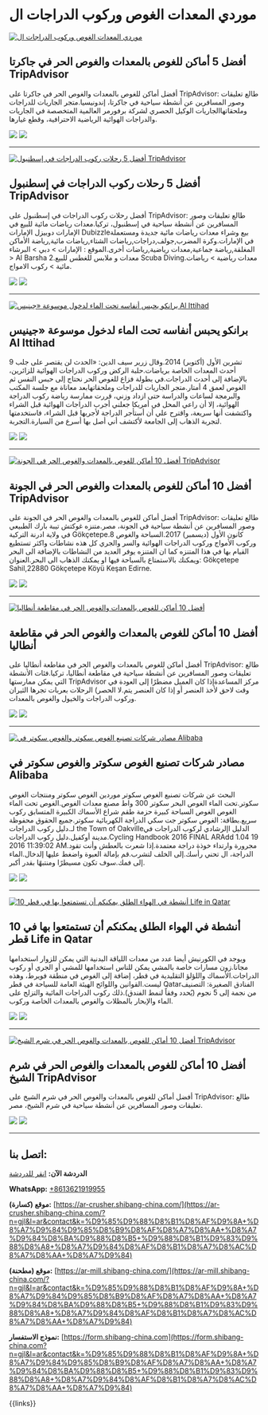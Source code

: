 # موردي المعدات الغوص وركوب الدراجات ال

<a href="https://swt.shibang-china.com/?n=gjl&l=ar&img&k=%D9%85%D9%88%D8%B1%D8%AF%D9%8A+%D8%A7%D9%84%D9%85%D8%B9%D8%AF%D8%A7%D8%AA+%D8%A7%D9%84%D8%BA%D9%88%D8%B5+%D9%88%D8%B1%D9%83%D9%88%D8%A8+%D8%A7%D9%84%D8%AF%D8%B1%D8%A7%D8%AC%D8%A7%D8%AA+%D8%A7%D9%84" target="_blank">![موردي المعدات الغوص وركوب الدراجات ال](http://static.shibang-china.com/all-800x300/1293.jpg)</a>

## أفضل 5 أماكن للغوص بالمعدات والغوص الحر في جاكرتا TripAdvisor
أفضل أماكن للغوص بالمعدات والغوص الحر في جاكرتا على TripAdvisor: طالع تعليقات وصور المسافرين عن أنشطة سياحية في جاكرتا، إندونيسيا.متجر الجاريات للدراجات وملحقاتهاالجاريات الوكيل الحصري لشركة برفورمر العالمية المتخصصة في الجاريات والدراجات الهوائية الرياضية الاحترافية، وقطع غيارها.


<a href="https://whatsapp.shibangsoft.com/WhatsApp.php" target="_blank" title="WhatsApp">![](http://static.shibang-china.com/icon/whatsapp.png)</a> <a href="https://swt.shibang-china.com/?n=gjl&l=ar&icon&k=%D9%85%D9%88%D8%B1%D8%AF%D9%8A+%D8%A7%D9%84%D9%85%D8%B9%D8%AF%D8%A7%D8%AA+%D8%A7%D9%84%D8%BA%D9%88%D8%B5+%D9%88%D8%B1%D9%83%D9%88%D8%A8+%D8%A7%D9%84%D8%AF%D8%B1%D8%A7%D8%AC%D8%A7%D8%AA+%D8%A7%D9%84" target="_blank">![](http://static.shibang-china.com/icon/chat-ar.png)</a>

---

<a href="https://swt.shibang-china.com/?n=gjl&l=ar&img&k=%D9%85%D9%88%D8%B1%D8%AF%D9%8A+%D8%A7%D9%84%D9%85%D8%B9%D8%AF%D8%A7%D8%AA+%D8%A7%D9%84%D8%BA%D9%88%D8%B5+%D9%88%D8%B1%D9%83%D9%88%D8%A8+%D8%A7%D9%84%D8%AF%D8%B1%D8%A7%D8%AC%D8%A7%D8%AA+%D8%A7%D9%84" target="_blank">![أفضل 5 رحلات ركوب الدراجات في إسطنبول TripAdvisor](http://static.shibang-china.com/all-800x300/912.jpg)</a>

## أفضل 5 رحلات ركوب الدراجات في إسطنبول TripAdvisor
أفضل رحلات ركوب الدراجات في إسطنبول على TripAdvisor: طالع تعليقات وصور المسافرين عن أنشطة سياحية في إسطنبول، تركيا.معدات رياضات مائية للبيع في الإمارات دوبيزل الإمارات Dubizzleبيع وشراء معدات رياضات مائية جديدة ومستعملة في الإمارات.وكرة المضرب,جولف,دراجات,رياضات الشتاء,رياضات مائية,رياضة الأماكن المغلقة,رياضة جماعية,معدات رياضية,رياضات أخرى.الموقع : الإمارات > دبي > البرشاء > Al Barsha 2.معدات و ملابس للغطس للبيع Scuba Diving.معدات رياضية > رياضات مائية > ركوب الامواج.


<a href="https://whatsapp.shibangsoft.com/WhatsApp.php" target="_blank" title="WhatsApp">![](http://static.shibang-china.com/icon/whatsapp.png)</a> <a href="https://swt.shibang-china.com/?n=gjl&l=ar&icon&k=%D9%85%D9%88%D8%B1%D8%AF%D9%8A+%D8%A7%D9%84%D9%85%D8%B9%D8%AF%D8%A7%D8%AA+%D8%A7%D9%84%D8%BA%D9%88%D8%B5+%D9%88%D8%B1%D9%83%D9%88%D8%A8+%D8%A7%D9%84%D8%AF%D8%B1%D8%A7%D8%AC%D8%A7%D8%AA+%D8%A7%D9%84" target="_blank">![](http://static.shibang-china.com/icon/chat-ar.png)</a>

---

<a href="https://swt.shibang-china.com/?n=gjl&l=ar&img&k=%D9%85%D9%88%D8%B1%D8%AF%D9%8A+%D8%A7%D9%84%D9%85%D8%B9%D8%AF%D8%A7%D8%AA+%D8%A7%D9%84%D8%BA%D9%88%D8%B5+%D9%88%D8%B1%D9%83%D9%88%D8%A8+%D8%A7%D9%84%D8%AF%D8%B1%D8%A7%D8%AC%D8%A7%D8%AA+%D8%A7%D9%84" target="_blank">![برانكو يحبس أنفاسه تحت الماء لدخول موسوعة «جينيس Al Ittihad](http://static.shibang-china.com/all-800x300/1171.jpg)</a>

## برانكو يحبس أنفاسه تحت الماء لدخول موسوعة «جينيس Al Ittihad
9 تشرين الأول (أكتوبر) 2014.وقال زرير سيف الدين: «الحدث لن يقتصر على جلب أحدث المعدات الخاصة برياضات.حلبة الركض وركوب الدراجات الهوائية للزائرين، بالإضافة إلى أحدث الدراجات.في بطولة فزاع للغوص الحر نحتاج إلى حبس النفس ثم الغوص لعمق 4 أمتار.متجر الجاريات للدراجات وملحقاتهابعد معاناة مع جلسة المكتب والبرمجة لساعات والدراسة حتى ازداد وزني، قررت ممارسة رياضة ركوب الدراجة الهوائية، إلا أن راعي المحل في أمريكا جعلني أجرب الدراجات الهوائية قبل الشراء واكتشفت أنها سريعة، واقترح علي أن أستأجر الدراجة لأجربها قبل الشراء، فاستخدمتها لتجربة الذهاب إلى الجامعة لأكتشف أني أصل بها أسرع من السيارة.التجربة.


<a href="https://whatsapp.shibangsoft.com/WhatsApp.php" target="_blank" title="WhatsApp">![](http://static.shibang-china.com/icon/whatsapp.png)</a> <a href="https://swt.shibang-china.com/?n=gjl&l=ar&icon&k=%D9%85%D9%88%D8%B1%D8%AF%D9%8A+%D8%A7%D9%84%D9%85%D8%B9%D8%AF%D8%A7%D8%AA+%D8%A7%D9%84%D8%BA%D9%88%D8%B5+%D9%88%D8%B1%D9%83%D9%88%D8%A8+%D8%A7%D9%84%D8%AF%D8%B1%D8%A7%D8%AC%D8%A7%D8%AA+%D8%A7%D9%84" target="_blank">![](http://static.shibang-china.com/icon/chat-ar.png)</a>

---

<a href="https://swt.shibang-china.com/?n=gjl&l=ar&img&k=%D9%85%D9%88%D8%B1%D8%AF%D9%8A+%D8%A7%D9%84%D9%85%D8%B9%D8%AF%D8%A7%D8%AA+%D8%A7%D9%84%D8%BA%D9%88%D8%B5+%D9%88%D8%B1%D9%83%D9%88%D8%A8+%D8%A7%D9%84%D8%AF%D8%B1%D8%A7%D8%AC%D8%A7%D8%AA+%D8%A7%D9%84" target="_blank">![أفضل 10 أماكن للغوص بالمعدات والغوص الحر في الجونة TripAdvisor](http://static.shibang-china.com/all-800x300/1455.jpg)</a>

## أفضل 10 أماكن للغوص بالمعدات والغوص الحر في الجونة TripAdvisor
أفضل أماكن للغوص بالمعدات والغوص الحر في الجونة على TripAdvisor: طالع تعليقات وصور المسافرين عن أنشطة سياحية في الجونة، مصر.متنزه غوكتش تيبة بارك الطبيعي في ولاية ادرنة التركية Gökçetepe.8 كانون الأول (ديسمبر) 2017.السباحة والغوص وركوب الأمواج وركوب الدراجات الهوائية والسر والجري كل هذه نشاطات واكثر تستطيع القيام بها في هذا المتنزه كما ان المتنزه يوفر العديد من النشاطات بالإضافة الى البحر ويمكنك بالاستمتاع بالسباحة فيها او يمكنك الذهاب الى البحر.العنوان: Gökçetepe Sahil,22880 Gökçetepe Köyü Keşan Edirne.


<a href="https://whatsapp.shibangsoft.com/WhatsApp.php" target="_blank" title="WhatsApp">![](http://static.shibang-china.com/icon/whatsapp.png)</a> <a href="https://swt.shibang-china.com/?n=gjl&l=ar&icon&k=%D9%85%D9%88%D8%B1%D8%AF%D9%8A+%D8%A7%D9%84%D9%85%D8%B9%D8%AF%D8%A7%D8%AA+%D8%A7%D9%84%D8%BA%D9%88%D8%B5+%D9%88%D8%B1%D9%83%D9%88%D8%A8+%D8%A7%D9%84%D8%AF%D8%B1%D8%A7%D8%AC%D8%A7%D8%AA+%D8%A7%D9%84" target="_blank">![](http://static.shibang-china.com/icon/chat-ar.png)</a>

---

<a href="https://swt.shibang-china.com/?n=gjl&l=ar&img&k=%D9%85%D9%88%D8%B1%D8%AF%D9%8A+%D8%A7%D9%84%D9%85%D8%B9%D8%AF%D8%A7%D8%AA+%D8%A7%D9%84%D8%BA%D9%88%D8%B5+%D9%88%D8%B1%D9%83%D9%88%D8%A8+%D8%A7%D9%84%D8%AF%D8%B1%D8%A7%D8%AC%D8%A7%D8%AA+%D8%A7%D9%84" target="_blank">![أفضل 10 أماكن للغوص بالمعدات والغوص الحر في مقاطعة أنطاليا](http://static.shibang-china.com/all-800x300/1283.jpg)</a>

## أفضل 10 أماكن للغوص بالمعدات والغوص الحر في مقاطعة أنطاليا
أفضل أماكن للغوص بالمعدات والغوص الحر في مقاطعة أنطاليا على TripAdvisor: طالع تعليقات وصور المسافرين عن أنشطة سياحية في مقاطعة أنطاليا، تركيا.فئات الأنشطة التي يمكن ممارستها TripAdvisor مركز المساعدةإذا كان العميل مضطرًا إلى العودة في وقت لاحق لأخذ العنصر أو إذا كان العنصر يتم.لا الحصر) الرحلات بعربات تجرها الثيران وركوب الدراجات والخيول والغوص بالمعدات.


<a href="https://whatsapp.shibangsoft.com/WhatsApp.php" target="_blank" title="WhatsApp">![](http://static.shibang-china.com/icon/whatsapp.png)</a> <a href="https://swt.shibang-china.com/?n=gjl&l=ar&icon&k=%D9%85%D9%88%D8%B1%D8%AF%D9%8A+%D8%A7%D9%84%D9%85%D8%B9%D8%AF%D8%A7%D8%AA+%D8%A7%D9%84%D8%BA%D9%88%D8%B5+%D9%88%D8%B1%D9%83%D9%88%D8%A8+%D8%A7%D9%84%D8%AF%D8%B1%D8%A7%D8%AC%D8%A7%D8%AA+%D8%A7%D9%84" target="_blank">![](http://static.shibang-china.com/icon/chat-ar.png)</a>

---

<a href="https://swt.shibang-china.com/?n=gjl&l=ar&img&k=%D9%85%D9%88%D8%B1%D8%AF%D9%8A+%D8%A7%D9%84%D9%85%D8%B9%D8%AF%D8%A7%D8%AA+%D8%A7%D9%84%D8%BA%D9%88%D8%B5+%D9%88%D8%B1%D9%83%D9%88%D8%A8+%D8%A7%D9%84%D8%AF%D8%B1%D8%A7%D8%AC%D8%A7%D8%AA+%D8%A7%D9%84" target="_blank">![مصادر شركات تصنيع الغوص سكوتر والغوص سكوتر في Alibaba](http://static.shibang-china.com/all-800x300/1411.jpg)</a>

## مصادر شركات تصنيع الغوص سكوتر والغوص سكوتر في Alibaba
البحث عن شركات تصنيع الغوص سكوتر موردين الغوص سكوتر ومنتجات الغوص سكوتر.تحت الماء الغوص البحر سكوتر 300 واط مصنع معدات الغوص.الغوص تحت الماء الغوص الغوص السباحة كبيرة حزمة طقم شراع الأسماك الكبيرة المتسابق ركوب سريع.بطاقة: الغوص سكوتر جت سكي الدراجة الكهربائية سكوتر.جميع الحقوق محفوظة لـ.دليل ركوب الدراجات the Town of Oakvilleالدليل اإلرشادي لركوب الدراجات في مدينة أوكفيل.دليل ركوب الدراجات.Cycling Handbook 2016 FINAL ARAdd 1.04 19 2016 11:39:02 AM.مجرورة وارتداء خوذة دراجة معتمدة.إذا شعرت بالعطش وأنت تقود الدراجة، ال تحني رأسك.إلى الخلف لتشرب.قم بإمالة العبوة واضغط عليها إلدخال.الماء إلى فمك.سوف تكون مسيطرًا ومنتبهًا بقدر أكبر.


<a href="https://whatsapp.shibangsoft.com/WhatsApp.php" target="_blank" title="WhatsApp">![](http://static.shibang-china.com/icon/whatsapp.png)</a> <a href="https://swt.shibang-china.com/?n=gjl&l=ar&icon&k=%D9%85%D9%88%D8%B1%D8%AF%D9%8A+%D8%A7%D9%84%D9%85%D8%B9%D8%AF%D8%A7%D8%AA+%D8%A7%D9%84%D8%BA%D9%88%D8%B5+%D9%88%D8%B1%D9%83%D9%88%D8%A8+%D8%A7%D9%84%D8%AF%D8%B1%D8%A7%D8%AC%D8%A7%D8%AA+%D8%A7%D9%84" target="_blank">![](http://static.shibang-china.com/icon/chat-ar.png)</a>

---

<a href="https://swt.shibang-china.com/?n=gjl&l=ar&img&k=%D9%85%D9%88%D8%B1%D8%AF%D9%8A+%D8%A7%D9%84%D9%85%D8%B9%D8%AF%D8%A7%D8%AA+%D8%A7%D9%84%D8%BA%D9%88%D8%B5+%D9%88%D8%B1%D9%83%D9%88%D8%A8+%D8%A7%D9%84%D8%AF%D8%B1%D8%A7%D8%AC%D8%A7%D8%AA+%D8%A7%D9%84" target="_blank">![10 أنشطة في الهواء الطلق يمكنكم أن تستمتعوا بها في قطر Life in Qatar](http://static.shibang-china.com/all-800x300/1081.jpg)</a>

## 10 أنشطة في الهواء الطلق يمكنكم أن تستمتعوا بها في قطر Life in Qatar
ويوجد في الكورنيش أيضا عدد من معدات اللياقة البدنية التي يمكن للزوار استخدامها مجانا.زون مسارات خاصة بالمشي يمكن للناس استخدامها للمشي أو الجري أو ركوب الدراجات.الأسماك واللؤلؤ التقليدية في قطر، إضافة إلى الغوص في منطقة فويرط، وهذه ليست.القوانين واللوائح الهيئة العامة للسياحة في قطر Qatarالفنادق الصغيرة: التصنيف من نجمة إلى 5 نجوم (يُحدد وفقاً لنمط الفندق).ذلك ركوب الدراجات المائية والتزلج على الماء والإبحار بالمظلات والغوص بالمعدات الخاصة وركوب.


<a href="https://whatsapp.shibangsoft.com/WhatsApp.php" target="_blank" title="WhatsApp">![](http://static.shibang-china.com/icon/whatsapp.png)</a> <a href="https://swt.shibang-china.com/?n=gjl&l=ar&icon&k=%D9%85%D9%88%D8%B1%D8%AF%D9%8A+%D8%A7%D9%84%D9%85%D8%B9%D8%AF%D8%A7%D8%AA+%D8%A7%D9%84%D8%BA%D9%88%D8%B5+%D9%88%D8%B1%D9%83%D9%88%D8%A8+%D8%A7%D9%84%D8%AF%D8%B1%D8%A7%D8%AC%D8%A7%D8%AA+%D8%A7%D9%84" target="_blank">![](http://static.shibang-china.com/icon/chat-ar.png)</a>

---

<a href="https://swt.shibang-china.com/?n=gjl&l=ar&img&k=%D9%85%D9%88%D8%B1%D8%AF%D9%8A+%D8%A7%D9%84%D9%85%D8%B9%D8%AF%D8%A7%D8%AA+%D8%A7%D9%84%D8%BA%D9%88%D8%B5+%D9%88%D8%B1%D9%83%D9%88%D8%A8+%D8%A7%D9%84%D8%AF%D8%B1%D8%A7%D8%AC%D8%A7%D8%AA+%D8%A7%D9%84" target="_blank">![أفضل 10 أماكن للغوص بالمعدات والغوص الحر في شرم الشيخ TripAdvisor](http://static.shibang-china.com/all-800x300/134.jpg)</a>

## أفضل 10 أماكن للغوص بالمعدات والغوص الحر في شرم الشيخ TripAdvisor
أفضل أماكن للغوص بالمعدات والغوص الحر في شرم الشيخ على TripAdvisor: طالع تعليقات وصور المسافرين عن أنشطة سياحية في شرم الشيخ، مصر.

<a href="https://whatsapp.shibangsoft.com/WhatsApp.php" target="_blank" title="WhatsApp">![](http://static.shibang-china.com/icon/whatsapp.png)</a> <a href="https://swt.shibang-china.com/?n=gjl&l=ar&icon&k=%D9%85%D9%88%D8%B1%D8%AF%D9%8A+%D8%A7%D9%84%D9%85%D8%B9%D8%AF%D8%A7%D8%AA+%D8%A7%D9%84%D8%BA%D9%88%D8%B5+%D9%88%D8%B1%D9%83%D9%88%D8%A8+%D8%A7%D9%84%D8%AF%D8%B1%D8%A7%D8%AC%D8%A7%D8%AA+%D8%A7%D9%84" target="_blank">![](http://static.shibang-china.com/icon/chat-ar.png)</a>

---
## اتصل بنا:

**الدردشة الآن:** [انقر للدردشة](https://swt.shibang-china.com?n=gjl&l=ar&contact&k=%D9%85%D9%88%D8%B1%D8%AF%D9%8A+%D8%A7%D9%84%D9%85%D8%B9%D8%AF%D8%A7%D8%AA+%D8%A7%D9%84%D8%BA%D9%88%D8%B5+%D9%88%D8%B1%D9%83%D9%88%D8%A8+%D8%A7%D9%84%D8%AF%D8%B1%D8%A7%D8%AC%D8%A7%D8%AA+%D8%A7%D9%84)

**WhatsApp:**  [+8613621919955](https://whatsapp.shibangsoft.com/WhatsApp.php)

**موقع (كسارة):** [https://ar-crusher.shibang-china.com/](https://ar-crusher.shibang-china.com/?n=gjl&l=ar&contact&k=%D9%85%D9%88%D8%B1%D8%AF%D9%8A+%D8%A7%D9%84%D9%85%D8%B9%D8%AF%D8%A7%D8%AA+%D8%A7%D9%84%D8%BA%D9%88%D8%B5+%D9%88%D8%B1%D9%83%D9%88%D8%A8+%D8%A7%D9%84%D8%AF%D8%B1%D8%A7%D8%AC%D8%A7%D8%AA+%D8%A7%D9%84)

**موقع (مطحنة):** [https://ar-mill.shibang-china.com/](https://ar-mill.shibang-china.com/?n=gjl&l=ar&contact&k=%D9%85%D9%88%D8%B1%D8%AF%D9%8A+%D8%A7%D9%84%D9%85%D8%B9%D8%AF%D8%A7%D8%AA+%D8%A7%D9%84%D8%BA%D9%88%D8%B5+%D9%88%D8%B1%D9%83%D9%88%D8%A8+%D8%A7%D9%84%D8%AF%D8%B1%D8%A7%D8%AC%D8%A7%D8%AA+%D8%A7%D9%84)

**نموذج الاستفسار:** [https://form.shibang-china.com](https://form.shibang-china.com?n=gjl&l=ar&contact&k=%D9%85%D9%88%D8%B1%D8%AF%D9%8A+%D8%A7%D9%84%D9%85%D8%B9%D8%AF%D8%A7%D8%AA+%D8%A7%D9%84%D8%BA%D9%88%D8%B5+%D9%88%D8%B1%D9%83%D9%88%D8%A8+%D8%A7%D9%84%D8%AF%D8%B1%D8%A7%D8%AC%D8%A7%D8%AA+%D8%A7%D9%84)

{{links}}